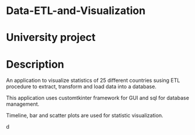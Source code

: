 # Data-ETL-and-Visualization

# University project

# Description
An application to visualize statistics of 25 different countries susing ETL procedure 
to extract, transform and load data into a database. 

This application uses customtkinter framework for GUI and sql for database management.

Timeline, bar and scatter plots are used for statistic visualization.

d
